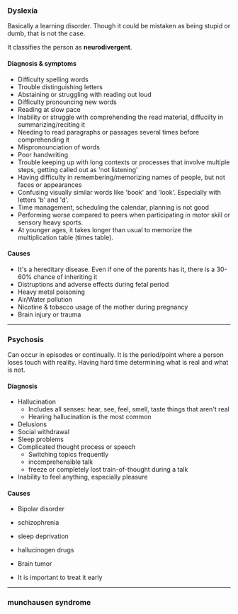 ### Dyslexia

Basically a learning disorder. Though it could be mistaken as being stupid or dumb, that is not the case. 

It classifies the person as **neurodivergent**.

#### Diagnosis & symptoms

- Difficulty spelling words
- Trouble distinguishing letters
- Abstaining or struggling with reading out loud
- Difficulty pronouncing new words
- Reading at slow pace
- Inability or struggle with comprehending the read material, diffucilty in summarizing/reciting it
- Needing to read paragraphs or passages several times before comprehending it
- Mispronounciation of words
- Poor handwriting
- Trouble keeping up with long contexts or processes that involve multiple steps, getting called out as 'not listening'
- Having difficulty in remembering/memorizing names of people, but not faces or appearances 
- Confusing visually similar words like 'book' and 'look'. Especially with letters 'b' and 'd'.
- Time management, scheduling the calendar, planning is not good
- Performing worse compared to peers when participating in motor skill or sensory heavy sports.
- At younger ages, it takes longer than usual to memorize the multiplication table (times table).

#### Causes

- It's a hereditary disease. Even if one of the parents has it, there is a 30-60% chance of inheriting it
- Distruptions and adverse effects during fetal period
- Heavy metal poisoning
- Air/Water pollution
- Nicotine & tobacco usage of the mother during pregnancy
- Brain injury or trauma

---

### Psychosis

Can occur in episodes or continually. It is the period/point where a person loses touch with reality. Having hard time determining what is real and what is not.


#### Diagnosis

- Hallucination
  - Includes all senses: hear, see, feel, smell, taste things that aren't real
  - Hearing hallucination is the most common
- Delusions 
- Social withdrawal
- Sleep problems
- Complicated thought process or speech
  - Switching topics frequently
  - incomprehensible talk 
  - freeze or completely lost train-of-thought during a talk
- Inability to feel anything, especially pleasure

#### Causes
- Bipolar disorder
- schizophrenia
- sleep deprivation 
- hallucinogen drugs
- Brain tumor 


- It is important to treat it early

---

### munchausen syndrome


